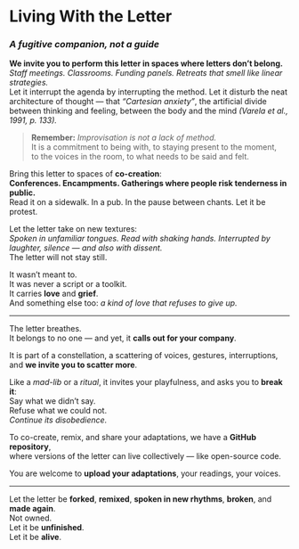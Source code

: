 # Living With the Letter  
### *A fugitive companion, not a guide*

**We invite you to perform this letter in spaces where letters don’t belong.**  
*Staff meetings. Classrooms. Funding panels. Retreats that smell like linear strategies.*  
Let it interrupt the agenda by interrupting the method. Let it disturb the neat architecture of thought — that *“Cartesian anxiety”*, the artificial divide between thinking and feeling, between the body and the mind *(Varela et al., 1991, p. 133).*

> **Remember:** *Improvisation is not a lack of method.*  
> It is a commitment to being with, to staying present to the moment,  
> to the voices in the room, to what needs to be said and felt.

Bring this letter to spaces of **co-creation**:  
**Conferences. Encampments. Gatherings where people risk tenderness in public.**  
Read it on a sidewalk. In a pub. In the pause between chants. Let it be protest.

Let the letter take on new textures:  
*Spoken in unfamiliar tongues. Read with shaking hands. Interrupted by laughter, silence — and also with dissent.*  
The letter will not stay still.

It wasn’t meant to.  
It was never a script or a toolkit.  
It carries **love** and **grief**.  
And something else too: *a kind of love that refuses to give up.*

---

The letter breathes.  
It belongs to no one — and yet, it **calls out for your company**.

It is part of a constellation, a scattering of voices, gestures, interruptions,  
and **we invite you to scatter more**.

Like a *mad-lib* or a *ritual*, it invites your playfulness, and asks you to **break it**:  
Say what we didn’t say.  
Refuse what we could not.  
*Continue its disobedience.*

To co-create, remix, and share your adaptations, we have a **GitHub repository**,  
where versions of the letter can live collectively — like open-source code.

You are welcome to **upload your adaptations**, your readings, your voices.

---

Let the letter be **forked**, **remixed**, **spoken in new rhythms**, **broken**, and **made again**.  
Not owned.  
Let it be **unfinished**.  
Let it be **alive**.
